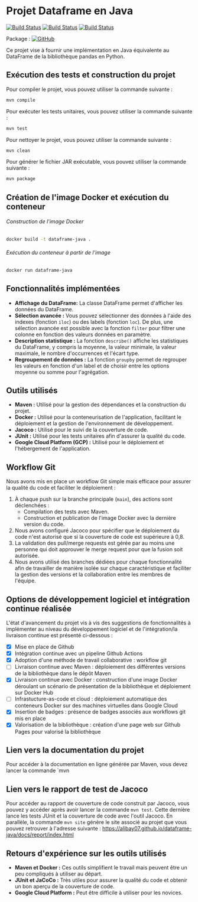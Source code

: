 # Projet Dataframe en Java
 [![Build Status](https://github.com/AliBay07/dataframe-java/actions/workflows/maven.yml/badge.svg)](https://github.com/AliBay07/dataframe-java/actions/workflows/maven.yml) [![Build Status](https://github.com/AliBay07/dataframe-java/actions/workflows/docker-and-cloud.yml/badge.svg)](https://github.com/AliBay07/dataframe-java/actions/workflows/docker-and-cloud.yml) [![Build Status](https://github.com/AliBay07/dataframe-java/actions/workflows/maven-publish.yml/badge.svg)](https://github.com/AliBay07/dataframe-java/actions/workflows/maven-publish.yml/) 

Package : [![GitHub](https://img.shields.io/badge/github-%23121011.svg?style=for-the-badge&logo=github&logoColor=white)](https://github.com/AliBay07/dataframe-java/packages/2123285)


Ce projet vise à fournir une implémentation en Java équivalente au DataFrame de la bibliothèque pandas en Python.

## Exécution des tests et construction du projet

Pour compiler le projet, vous pouvez utiliser la commande suivante :
```bash
mvn compile
```

Pour exécuter les tests unitaires, vous pouvez utiliser la commande suivante :
```bash
mvn test
```

Pour nettoyer le projet, vous pouvez utiliser la commande suivante :
```bash
mvn clean
```

Pour générer le fichier JAR exécutable, vous pouvez utiliser la commande suivante :
```bash
mvn package
```

## Création de l'image Docker et exécution du conteneur

###### Construction de l'image Docker
```bash
docker build -t dataframe-java .
```

###### Exécution du conteneur à partir de l'image
```bash
docker run dataframe-java
```

## Fonctionnalités implémentées

- **Affichage du DataFrame:** La classe DataFrame permet d'afficher les données du DataFrame.
- **Sélection avancée :** Vous pouvez sélectionner des données à l'aide des indexes (fonction `iloc`) ou des labels (fonction `loc`). De plus, une sélection avancée est possible avec la fonction `filter` pour filtrer une colonne en fonction des valeurs données en paramètre.
- **Description statistique :** La fonction `describe()` affiche les statistiques du DataFrame, y compris la moyenne, la valeur minimale, la valeur maximale, le nombre d'occurrences et l'écart type.
- **Regroupement de données :** La fonction `groupby` permet de regrouper les valeurs en fonction d'un label et de choisir entre les options moyenne ou somme pour l'agrégation.

## Outils utilisés

- **Maven :** Utilisé pour la gestion des dépendances et la construction du projet.
- **Docker :** Utilisé pour la conteneurisation de l'application, facilitant le déploiement et la gestion de l'environnement de développement.
- **Jacoco :** Utilisé pour le suivi de la couverture de code.
- **JUnit :** Utilisé pour les tests unitaires afin d'assurer la qualité du code.
- **Google Cloud Platform (GCP) :** Utilisé pour le déploiement et l'hébergement de l'application.

## Workflow Git

Nous avons mis en place un workflow Git simple mais efficace pour assurer la qualité du code et faciliter le déploiement :

1. À chaque push sur la branche principale (`main`), des actions sont déclenchées :
   - Compilation des tests avec Maven.
   - Construction et publication de l'image Docker avec la dernière version du code.
2. Nous avons configuré Jacoco pour spécifier que le déploiement du code n'est autorisé que si la couverture de code est supérieure à 0,8.
3. La validation des pull/merge requests est gérée par au moins une personne qui doit approuver le merge request pour que la fusion soit autorisée.
4. Nous avons utilisé des branches dédiées pour chaque fonctionnalité afin de travailler de manière isolée sur chaque caractéristique et faciliter la gestion des versions et la collaboration entre les membres de l'équipe.

## Options de développement logiciel et intégration continue réalisée

L'état d'avancement du projet vis à vis des suggestions de fonctionnalités à implémenter au niveau du développement logiciel et de l'intégration/la livraison continue est présenté ci-dessous :

- [x] Mise en place de Github
- [x] Intégration continue avec un pipeline Github Actions
- [x] Adoption d'une méthode de travail collaborative : workflow git
- [ ] Livraison continue avec Maven : déploiement des différentes versions de la bibliothèque dans le dépôt Maven
- [x] Livraison continue avec Docker : construction d'une image Docker déroulant un scénario de présentation de la bibliothèque et déploiement sur Docker Hub
- [ ] Infrastucture-as-code et cloud : déploiement automatique des conteneurs Docker sur des machines virtuelles dans Google Cloud
- [x] Insertion de badges : présence de badges associés aux workflows git mis en place
- [x] Valorisation de la bibliothèque : création d'une page web sur Github Pages pour valorisé la bibliothèque

## Lien vers la documentation du projet

Pour accéder à la documentation en ligne générée par Maven, vous devez lancer la commande `mvn 

## Lien vers le rapport de test de Jacoco

Pour accéder au rapport de couverture de code construit par Jacoco, vous pouvez y accéder après avoir lancer la commande `mvn test`. Cette dernière lance les tests JUnit et la couverture de code avec l'outil Jacoco. En parallèle, la commande `mvn site` génère le site associé au projet que vous pouvez retrouver à l'adresse suivante : https://alibay07.github.io/dataframe-java/docs/report/index.html

## Retours d'expérience sur les outils utilisés

- **Maven et Docker :** Ces outils simplifient le travail mais peuvent être un peu compliqués à utiliser au départ.
- **JUnit et JaCoCo :** Très utiles pour assurer la qualité du code et obtenir un bon aperçu de la couverture de code.
- **Google Cloud Platform :** Peut être difficile à utiliser pour les novices.
